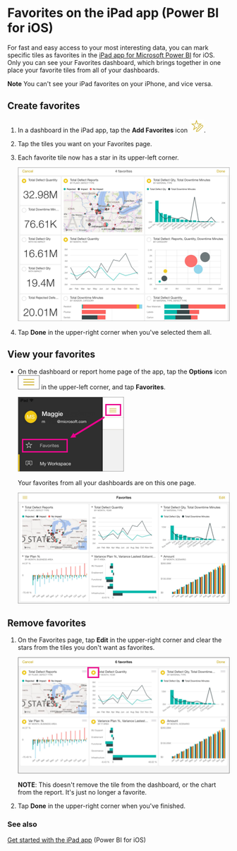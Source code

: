<properties 
   pageTitle="Favorites on the iPad app (Power BI for iOS)"
   description="Favorites on the iPad app (Power BI for iOS)"
   services="powerbi" 
   documentationCenter="" 
   authors="maggiesMSFT" 
   manager="mblythe" 
   editor=""
   tags=""/>
 
<tags
   ms.service="powerbi"
   ms.devlang="NA"
   ms.topic="article"
   ms.tgt_pltfrm="NA"
   ms.workload="powerbi"
   ms.date="11/20/2015"
   ms.author="maggies"/>

# Favorites on the iPad app (Power BI for iOS)

For fast and easy access to your most interesting data, you can mark specific tiles as favorites in the [iPad app for Microsoft Power BI](http://go.microsoft.com/fwlink/?LinkId=522062) for iOS. Only you can see your Favorites dashboard, which brings together in one place your favorite tiles from all of your dashboards.

**Note** You can't see your iPad favorites on your iPhone, and vice versa.

## Create favorites

1.  In a dashboard in the iPad app, tap the **Add Favorites** icon ![](media/powerbi-mobile-favorites-on-the-ipad-app/PBI_iPad_CreateFaveIcon.png).

2.  Tap the tiles you want on your Favorites page.

3.  Each favorite tile now has a star in its upper-left corner.

    ![](media/powerbi-mobile-favorites-on-the-ipad-app/PBI_iPad_MakeFavesSm.png)

4.  Tap **Done** in the upper-right corner when you've selected them all.
 
## View your favorites

-   On the dashboard or report home page of the app, tap the **Options** icon ![](media/powerbi-mobile-favorites-on-the-ipad-app/PBI_iPad_OptionsIcon.png) in the upper-left corner, and tap **Favorites**.

    ![](media/powerbi-mobile-favorites-on-the-ipad-app/PBI_iPad_FaveMenuSm.png)

    Your favorites from all your dashboards are on this one page.

    ![](media/powerbi-mobile-favorites-on-the-ipad-app/PBI_iPad_FavesPageSm.png)

## Remove favorites

1.  On the Favorites page, tap **Edit** in the upper-right corner and clear the stars from the tiles you don't want as favorites.

    ![](media/powerbi-mobile-favorites-on-the-ipad-app/PBI_iPadRemoveFavesSm.png)

    **NOTE**: This doesn't remove the tile from the dashboard, or the chart from the report. It's just no longer a favorite.

2.  Tap **Done** in the upper-right corner when you've finished.

### See also  
[Get started with the iPad app](powerbi-mobile-iphone-app-get-started.md) (Power BI for iOS) 
